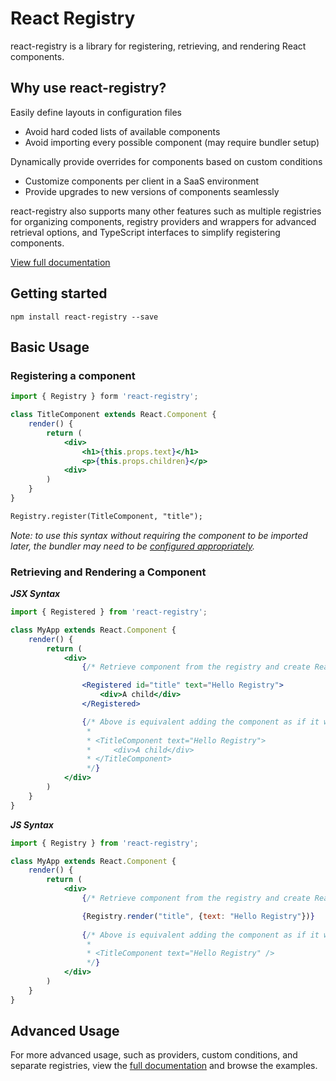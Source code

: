 # React Registry

react-registry is a library for registering, retrieving, and rendering React components.

## Why use react-registry?

Easily define layouts in configuration files
* Avoid hard coded lists of available components
* Avoid importing every possible component (may require bundler setup)

Dynamically provide overrides for components based on custom conditions
* Customize components per client in a SaaS environment
* Provide upgrades to new versions of components seamlessly

react-registry also supports many other features such as multiple registries for organizing components, registry providers and wrappers for advanced retrieval options, and TypeScript interfaces to simplify registering components.

[View full documentation](https://www.devnet.io/libs/react-registry/docs)

## Getting started

```
npm install react-registry --save
```

## Basic Usage

### Registering a component

```jsx
import { Registry } form 'react-registry';

class TitleComponent extends React.Component {
    render() {
        return (
            <div>
                <h1>{this.props.text}</h1>
                <p>{this.props.children}</p>
            <div>
        )
    }
}

Registry.register(TitleComponent, "title");
```

*Note: to use this syntax without requiring the component to be imported later, the bundler may need to be [configured appropriately](https://www.devnet.io/libs/react-registry/docs/bundlers).*

### Retrieving and Rendering a Component

***JSX Syntax***

```jsx
import { Registered } from 'react-registry';

class MyApp extends React.Component {
    render() {
        return (
            <div>
                {/* Retrieve component from the registry and create React element */}

                <Registered id="title" text="Hello Registry">
                    <div>A child</div>
                </Registered>

                {/* Above is equivalent adding the component as if it was imported normally
                 *
                 * <TitleComponent text="Hello Registry">
                 *     <div>A child</div>
                 * </TitleComponent>
                 */}
            </div>
        )
    }
}
```

***JS Syntax***

```jsx
import { Registry } from 'react-registry';

class MyApp extends React.Component {
    render() {
        return (
            <div>
                {/* Retrieve component from the registry and create React element  */}

                {Registry.render("title", {text: "Hello Registry"})} 
                
                {/* Above is equivalent adding the component as if it was imported normally
                 *
                 * <TitleComponent text="Hello Registry" />
                 */}
            </div>
        )
    }
}
```

## Advanced Usage

For more advanced usage, such as providers, custom conditions, and separate registries, view the [full documentation](https://www.devnet.io/libs/react-registry) and browse the examples.